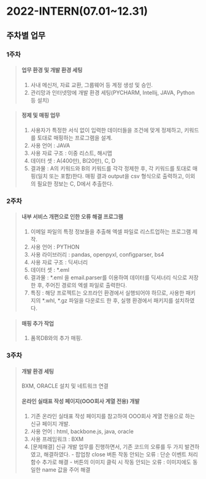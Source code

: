 # 2022-INTERN(07.01~12.31)

## 주차별 업무    

   
<h3>1주차</h3>   

> #### 업무 환경 및 개발 환경 세팅
> 1. 사내 메신저, 자료 교환, 그룹웨어 등 계정 생성 및 승인.
> 2. 관리망과 인터넷망에 개발 환경 세팅(PYCHARM, Intellij, JAVA, Python 등 설치)

> ####  정제 및 매핑 업무
> 1. 사용자가 특정한 서식 없이 입력한 데이터들을 조건에 맞게 정제하고, 키워드를 토대로 매핑하는 프로그램을 설계.
> 2. 사용 언어 : JAVA
> 3. 사용 자료 구조 : 이중 리스트, 해시맵
> 4. 데이터 셋 : A(400만), B(20만), C, D
> 5. 결과물 : A의 키워드와 B의 키워드를 각각 정제한 후, 각 키워드를 토대로 매핑(일치 또는 포함)한다. 매핑 결과 output을 csv 형식으로 출력하고, 이외의 필요한 정보는 C, D에서 추출한다.


<h3>2주차</h3> 

> #### 내부 서비스 개편으로 인한 오류 해결 프로그램
> 1. 이메일 파일의 특정 정보들을 추출해 엑셀 파일로 리스트업하는 프로그램 제작.
> 2. 사용 언어 : PYTHON
> 3. 사용 라이브러리 : pandas, openpyxl, configparser, bs4
> 4. 사용 자료 구조 : 딕셔너리
> 5. 데이터 셋 : *.eml
> 6. 결과물 : *.eml 을 email.parser를 이용하여 데이터를 딕셔너리 식으로 저장한 후, 주어진 경로의 엑셀 파일로 출력한다.
> 7. 특징 : 해당 프로젝트는 오프라인 환경에서 실행되어야 하므로, 사용한 패키지의 *.whl, *.gz 파일을 다운로드 한 후, 실행 환경에서 패키지를 설치하였다.

> #### 매핑 추가 작업
> 1. 품목DB와의 추가 매핑.


<h3>3주차</h3> 

> #### 개발 환경 세팅
> BXM, ORACLE 설치 및 네트워크 연결
> #### 온라인 실태표 작성 페이지(OOO회사 계열 전용) 개발
> 1. 기존 온라인 실태표 작성 페이지를 참고하여 OOO회사 계열 전용으로 하는 신규 페이지 개발.
> 2. 사용 언어 : html, backbone.js, java, oracle
> 3. 사용 프레임워크 : BXM
> 4. [문제해결] 신규 개발 업무를 진행하면서, 기존 코드의 오류를 두 가지 발견하였고, 해결하였다.
>        - 팝업창 close 버튼 작동 안되는 오류 : 단순 이벤트 처리 함수 추가로 해결
>        - 버튼의 이미지 클릭 시 작동 안되는 오류 : 이미지에도 동일한 name 값을 주어 해결
